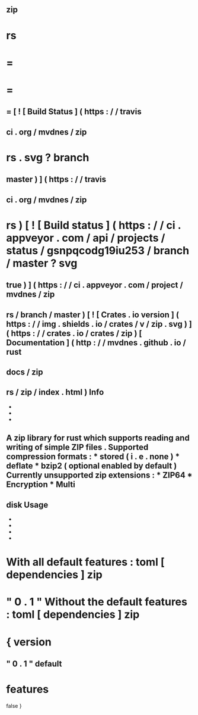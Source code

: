zip
-
rs
=
=
=
=
=
=
[
!
[
Build
Status
]
(
https
:
/
/
travis
-
ci
.
org
/
mvdnes
/
zip
-
rs
.
svg
?
branch
=
master
)
]
(
https
:
/
/
travis
-
ci
.
org
/
mvdnes
/
zip
-
rs
)
[
!
[
Build
status
]
(
https
:
/
/
ci
.
appveyor
.
com
/
api
/
projects
/
status
/
gsnpqcodg19iu253
/
branch
/
master
?
svg
=
true
)
]
(
https
:
/
/
ci
.
appveyor
.
com
/
project
/
mvdnes
/
zip
-
rs
/
branch
/
master
)
[
!
[
Crates
.
io
version
]
(
https
:
/
/
img
.
shields
.
io
/
crates
/
v
/
zip
.
svg
)
]
(
https
:
/
/
crates
.
io
/
crates
/
zip
)
[
Documentation
]
(
http
:
/
/
mvdnes
.
github
.
io
/
rust
-
docs
/
zip
-
rs
/
zip
/
index
.
html
)
Info
-
-
-
-
A
zip
library
for
rust
which
supports
reading
and
writing
of
simple
ZIP
files
.
Supported
compression
formats
:
*
stored
(
i
.
e
.
none
)
*
deflate
*
bzip2
(
optional
enabled
by
default
)
Currently
unsupported
zip
extensions
:
*
ZIP64
*
Encryption
*
Multi
-
disk
Usage
-
-
-
-
-
With
all
default
features
:
toml
[
dependencies
]
zip
=
"
0
.
1
"
Without
the
default
features
:
toml
[
dependencies
]
zip
=
{
version
=
"
0
.
1
"
default
-
features
=
false
}
